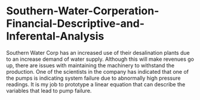 # Southern-Water-Corperation-Financial-Descriptive-and-Inferental-Analysis
Southern Water Corp has an increased use of their desalination plants due to an increase demand of water supply. Although this will make revenues go up, there are issues with maintaining the machinery to withstand the production. One of the scientists in the company has indicated that one of the pumps is indicating system failure due to abnormally high pressure readings. It is my job to prototype a linear equation that can describe the variables that lead to pump failure. ​
